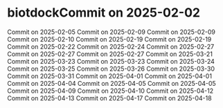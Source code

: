 # biotdockCommit on 2025-02-02
Commit on 2025-02-05
Commit on 2025-02-09
Commit on 2025-02-09
Commit on 2025-02-10
Commit on 2025-02-19
Commit on 2025-02-19
Commit on 2025-02-22
Commit on 2025-02-24
Commit on 2025-02-27
Commit on 2025-02-27
Commit on 2025-02-27
Commit on 2025-03-21
Commit on 2025-03-23
Commit on 2025-03-23
Commit on 2025-03-24
Commit on 2025-03-25
Commit on 2025-03-26
Commit on 2025-03-30
Commit on 2025-03-31
Commit on 2025-04-01
Commit on 2025-04-01
Commit on 2025-04-04
Commit on 2025-04-05
Commit on 2025-04-05
Commit on 2025-04-09
Commit on 2025-04-10
Commit on 2025-04-12
Commit on 2025-04-13
Commit on 2025-04-17
Commit on 2025-04-18
